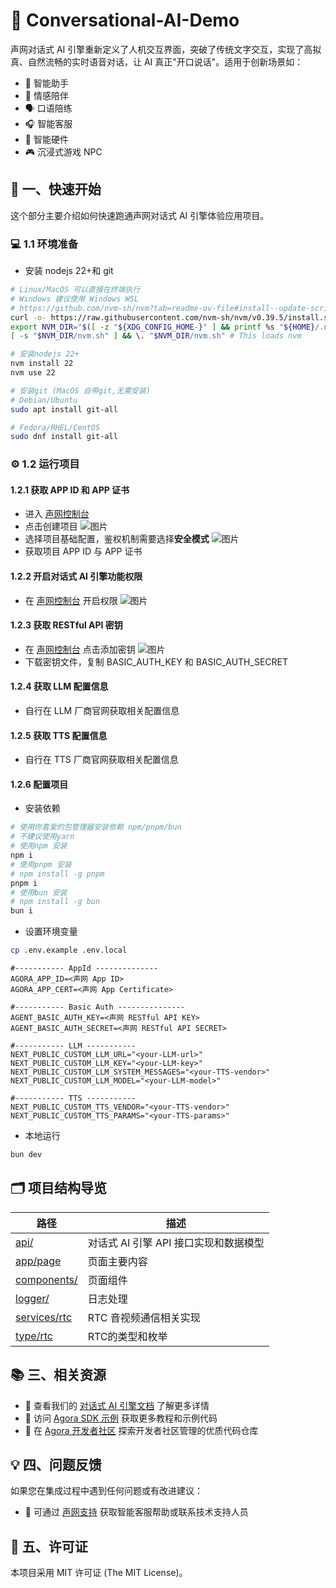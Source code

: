 # 🌟 Conversational-AI-Demo

声网对话式 AI 引擎重新定义了人机交互界面，突破了传统文字交互，实现了高拟真、自然流畅的实时语音对话，让 AI 真正"开口说话"。适用于创新场景如：

- 🤖 智能助手
- 💞 情感陪伴
- 🗣️ 口语陪练
- 🎧 智能客服
- 📱 智能硬件
- 🎮 沉浸式游戏 NPC

## 🚀 一、快速开始

这个部分主要介绍如何快速跑通声网对话式 AI 引擎体验应用项目。

### 💻 1.1 环境准备

- 安装 nodejs 22+和 git

```bash
# Linux/MacOS 可以直接在终端执行
# Windows 建议使用 Windows WSL
# https://github.com/nvm-sh/nvm?tab=readme-ov-file#install--update-script
curl -o- https://raw.githubusercontent.com/nvm-sh/nvm/v0.39.5/install.sh | bash
export NVM_DIR="$([ -z "${XDG_CONFIG_HOME-}" ] && printf %s "${HOME}/.nvm" || printf %s "${XDG_CONFIG_HOME}/nvm")"
[ -s "$NVM_DIR/nvm.sh" ] && \. "$NVM_DIR/nvm.sh" # This loads nvm

# 安装nodejs 22+
nvm install 22
nvm use 22

# 安装git (MacOS 自带git,无需安装)
# Debian/Ubuntu
sudo apt install git-all

# Fedora/RHEL/CentOS
sudo dnf install git-all
```

### ⚙️ 1.2 运行项目

#### 1.2.1 获取 APP ID 和 APP 证书

- 进入 [声网控制台](https://console.shengwang.cn/overview)
- 点击创建项目
  ![图片](https://accktvpic.oss-cn-beijing.aliyuncs.com/pic/github_readme/ent-full/sdhy_1.jpg)
- 选择项目基础配置，鉴权机制需要选择**安全模式**
  ![图片](https://accktvpic.oss-cn-beijing.aliyuncs.com/pic/github_readme/ent-full/sdhy_2.jpg)
- 获取项目 APP ID 与 APP 证书

#### 1.2.2 开启对话式 AI 引擎功能权限

- 在 [声网控制台](https://console.shengwang.cn/product/ConversationAI?tab=config) 开启权限
  ![图片](https://accktvpic.oss-cn-beijing.aliyuncs.com/pic/github_readme/ent-full/ConvoAI.png)

#### 1.2.3 获取 RESTful API 密钥

- 在 [声网控制台](https://console.shengwang.cn/settings/restfulApi) 点击添加密钥
  ![图片](https://accktvpic.oss-cn-beijing.aliyuncs.com/pic/github_readme/ent-full/restful.png)
- 下载密钥文件，复制 BASIC_AUTH_KEY 和 BASIC_AUTH_SECRET

#### 1.2.4 获取 LLM 配置信息

- 自行在 LLM 厂商官网获取相关配置信息

#### 1.2.5 获取 TTS 配置信息

- 自行在 TTS 厂商官网获取相关配置信息

#### 1.2.6 配置项目

- 安装依赖

```bash
# 使用你喜爱的包管理器安装依赖 npm/pnpm/bun
# 不建议使用yarn
# 使用npm 安装
npm i
# 使用pnpm 安装
# npm install -g pnpm
pnpm i
# 使用bun 安装
# npm install -g bun
bun i
```

- 设置环境变量

```bash
cp .env.example .env.local
```

```
#----------- AppId --------------
AGORA_APP_ID=<声网 App ID>
AGORA_APP_CERT=<声网 App Certificate>

#----------- Basic Auth ---------------
AGENT_BASIC_AUTH_KEY=<声网 RESTful API KEY>
AGENT_BASIC_AUTH_SECRET=<声网 RESTful API SECRET>

#----------- LLM -----------
NEXT_PUBLIC_CUSTOM_LLM_URL="<your-LLM-url>"
NEXT_PUBLIC_CUSTOM_LLM_KEY="<your-LLM-key>"
NEXT_PUBLIC_CUSTOM_LLM_SYSTEM_MESSAGES="<your-TTS-vendor>"
NEXT_PUBLIC_CUSTOM_LLM_MODEL="<your-LLM-model>"

#----------- TTS -----------
NEXT_PUBLIC_CUSTOM_TTS_VENDOR="<your-TTS-vendor>"
NEXT_PUBLIC_CUSTOM_TTS_PARAMS="<your-TTS-params>"
```

- 本地运行

```bash
bun dev
```

## 🗂️ 项目结构导览

| 路径                                          | 描述                               |
| -------------------------------------------- | -------------------------------- |
| [api/](./src/app/api/)                       | 对话式 AI 引擎 API 接口实现和数据模型 |
| [app/page](./src/app/page.tsx)               | 页面主要内容                       |
| [components/](./src/components/)             | 页面组件                          |
| [logger/](./src/lib/logger)                  |日志处理                           |
| [services/rtc](./src/services/rtc.ts)        | RTC 音视频通信相关实现              |
| [type/rtc](./src/type/rtc.ts)                |  RTC的类型和枚举  |

## 📚 三、相关资源

- 📖 查看我们的 [对话式 AI 引擎文档](https://doc.shengwang.cn/doc/convoai/restful/landing-page) 了解更多详情
- 🧩 访问 [Agora SDK 示例](https://github.com/AgoraIO) 获取更多教程和示例代码
- 👥 在 [Agora 开发者社区](https://github.com/AgoraIO-Community) 探索开发者社区管理的优质代码仓库

## 💡 四、问题反馈

如果您在集成过程中遇到任何问题或有改进建议：

- 🤖 可通过 [声网支持](https://ticket.shengwang.cn/form?type_id=&sdk_product=&sdk_platform=&sdk_version=&current=0&project_id=&call_id=&channel_name=) 获取智能客服帮助或联系技术支持人员

## 📜 五、许可证

本项目采用 MIT 许可证 (The MIT License)。
